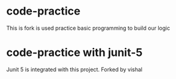 # code-practice

This is fork is used practice basic programming to build our logic

# code-practice with junit-5

Junit 5 is integrated with this project.
Forked by vishal

